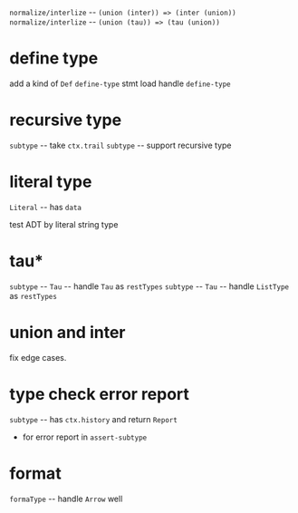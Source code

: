 `normalize/interlize` -- `(union (inter)) => (inter (union))`
`normalize/interlize` -- `(union (tau)) => (tau (union))`

# define type

add a kind of `Def`
`define-type` stmt
load handle `define-type`

# recursive type

`subtype` -- take `ctx.trail`
`subtype` -- support recursive type

# literal type

`Literal` -- has `data`

test ADT by literal string type

# tau*

`subtype` -- `Tau` -- handle `Tau` as `restTypes`
`subtype` -- `Tau` -- handle `ListType` as `restTypes`

# union and inter

fix edge cases.

# type check error report

`subtype` -- has `ctx.history` and return `Report`

- for error report in `assert-subtype`

# format

`formaType` -- handle `Arrow` well
